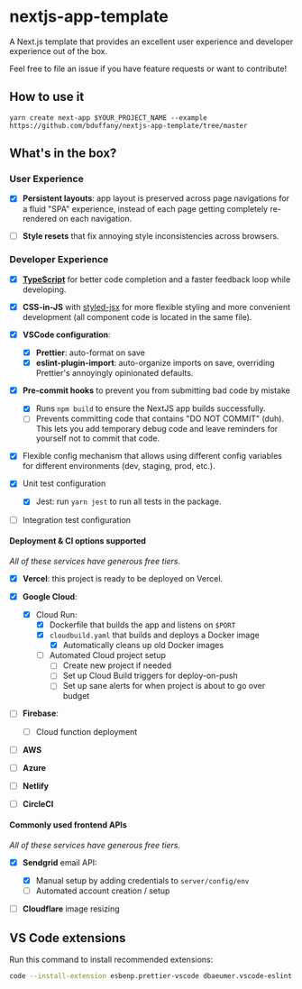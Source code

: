 <!-- TODO [i]: Add project details -->

# nextjs-app-template

A Next.js template that provides an excellent user experience and developer
experience out of the box.

Feel free to file an issue if you have feature requests or want to contribute!

## How to use it

`yarn create next-app $YOUR_PROJECT_NAME --example https://github.com/bduffany/nextjs-app-template/tree/master`

## What's in the box?

### User Experience

- [x] **Persistent layouts**: app layout is preserved across page navigations
      for a fluid "SPA" experience, instead of each page getting completely
      re-rendered on each navigation.

- [ ] **Style resets** that fix annoying style inconsistencies across browsers.

### Developer Experience

- [x] **[TypeScript](https://typescriptlang.org)** for better
      code completion and a faster feedback loop while developing.

- [x] **CSS-in-JS** with [styled-jsx](https://github.com/vercel/styled-jsx)
      for more flexible styling and more convenient development (all component
      code is located in the same file).

- [x] **VSCode configuration**:

  - [x] **Prettier**: auto-format on save
  - [x] **eslint-plugin-import**: auto-organize imports on save, overriding
        Prettier's annoyingly opinionated defaults.

- [x] **Pre-commit hooks** to prevent you from submitting bad code by mistake

  - [x] Runs `npm build` to ensure the NextJS app builds successfully.
  - [ ] Prevents committing code that contains "DO NOT COMMIT" (duh).
        This lets you add temporary debug code and leave reminders for
        yourself not to commit that code.

- [x] Flexible config mechanism that allows using different config variables
      for different environments (dev, staging, prod, etc.).

- [x] Unit test configuration

  - [x] Jest: run `yarn jest` to run all tests in the package.

- [ ] Integration test configuration

#### Deployment & CI options supported

_All of these services have generous free tiers._

- [x] **Vercel**: this project is ready to be deployed on Vercel.

- [x] **Google Cloud**:

  - [x] Cloud Run:
    - [x] Dockerfile that builds the app and listens on `$PORT`
    - [x] `cloudbuild.yaml` that builds and deploys a Docker image
      - [x] Automatically cleans up old Docker images
    - [ ] Automated Cloud project setup
      - [ ] Create new project if needed
      - [ ] Set up Cloud Build triggers for deploy-on-push
      - [ ] Set up sane alerts for when project is about to go over budget

- [ ] **Firebase**:

  - [ ] Cloud function deployment

- [ ] **AWS**

- [ ] **Azure**

- [ ] **Netlify**

- [ ] **CircleCI**

#### Commonly used frontend APIs

_All of these services have generous free tiers._

- [x] **Sendgrid** email API:

  - [x] Manual setup by adding credentials to `server/config/env`
  - [ ] Automated account creation / setup

- [ ] **Cloudflare** image resizing

## VS Code extensions

Run this command to install recommended extensions:

```bash
code --install-extension esbenp.prettier-vscode dbaeumer.vscode-eslint
```
